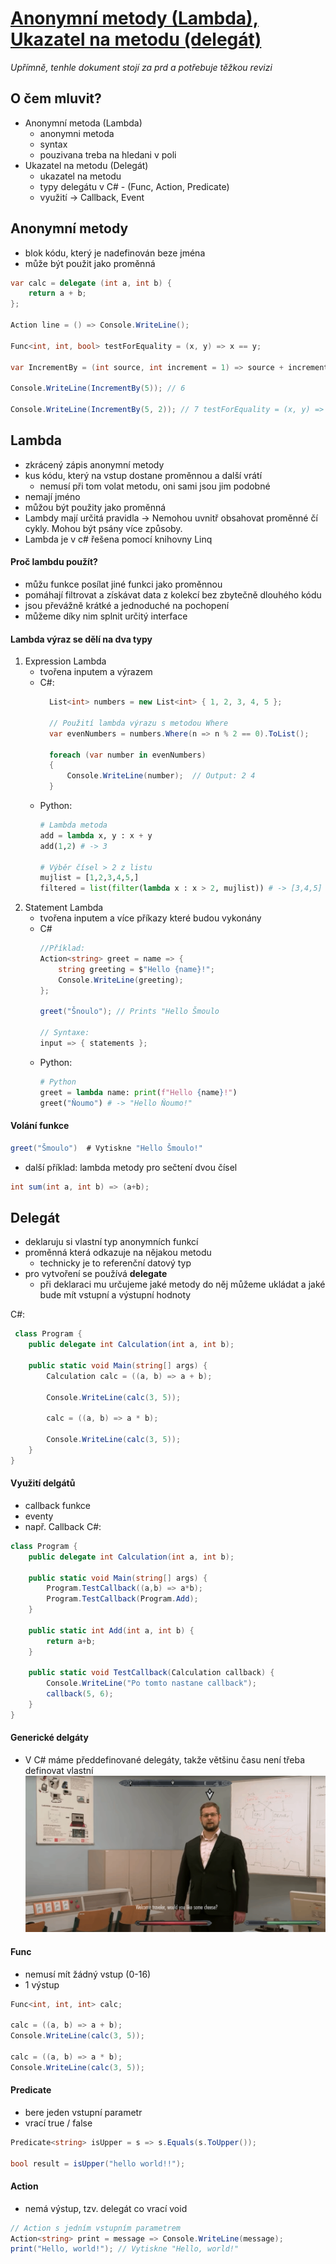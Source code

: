 # [Anonymní metody (Lambda), Ukazatel na metodu (delegát)](https://youtu.be/tNwfoEaFF68?si=YaftN8RaOIRkU47k)
*Upřímně, tenhle dokument stojí za prd a potřebuje těžkou revizi*

## O čem mluvit?
- Anonymní metoda (Lambda)
    - anonymni metoda 
    - syntax
    - pouzivana treba na hledani v poli
- Ukazatel na metodu (Delegát)
    - ukazatel na metodu
    - typy delegátu v C# - (Func, Action, Predicate)
    - využití -> Callback, Event

## Anonymní metody
- blok kódu, který je nadefinován beze jména
- může být použit jako proměnná
```csharp
var calc = delegate (int a, int b) {
    return a + b;
};

Action line = () => Console.WriteLine();

Func<int, int, bool> testForEquality = (x, y) => x == y;

var IncrementBy = (int source, int increment = 1) => source + increment;

Console.WriteLine(IncrementBy(5)); // 6

Console.WriteLine(IncrementBy(5, 2)); // 7 testForEquality = (x, y) => x == y;
```

## Lambda
- zkrácený zápis anonymní metody
- kus kódu, který na vstup dostane proměnnou a další vrátí
	- nemusí při tom volat metodu, oni sami jsou jim podobné
- nemají jméno
- můžou být použity jako proměnná
- Lambdy mají určitá pravidla -> Nemohou uvnitř obsahovat proměnné čí cykly. Mohou být psány více způsoby.
- Lambda je v c# řešena pomocí knihovny Linq

#### Proč lambdu použít?
- můžu funkce posílat jiné funkci jako proměnnou
- pomáhají filtrovat a získávat data z kolekcí bez zbytečně dlouhého kódu 
- jsou převážně krátké a jednoduché na pochopení
- můžeme díky nim splnit určitý interface

#### Lambda výraz se dělí na dva typy
1. Expression Lambda
	- tvořena inputem a výrazem
	- C#:
	  ```csharp
		List<int> numbers = new List<int> { 1, 2, 3, 4, 5 };

        // Použití lambda výrazu s metodou Where
        var evenNumbers = numbers.Where(n => n % 2 == 0).ToList();

        foreach (var number in evenNumbers)
        {
            Console.WriteLine(number);  // Output: 2 4
        }
		```
	- Python:
	  ```python
	  # Lambda metoda
	  add = lambda x, y : x + y
	  add(1,2) # -> 3
	  
	  # Výběr čísel > 2 z listu
	  mujlist = [1,2,3,4,5,]
	  filtered = list(filter(lambda x : x > 2, mujlist)) # -> [3,4,5]
	  ```
1. Statement Lambda
	- tvořena inputem a více příkazy které budou vykonány
	- C#
	  ```csharp
	  //Příklad:
	  Action<string> greet = name => {
		  string greeting = $"Hello {name}!";
		  Console.WriteLine(greeting);
	  };
	  
	  greet("Šnoulo"); // Prints "Hello Šmoulo
	  
	  // Syntaxe:
	  input => { statements };
	  ```
	- Python:
	  ```python
	  # Python
	  greet = lambda name: print(f"Hello {name}!")
	  greet("Ňoumo") # -> "Hello Ňoumo!"
	  ```
#### Volání funkce
```csharp
greet("Šmoulo")  # Vytiskne "Hello Šmoulo!"
```

- další příklad: lambda metody pro sečtení dvou čísel
```csharp
int sum(int a, int b) => (a+b);
```

## Delegát
- deklaruju si vlastní typ anonymních funkcí
- proměnná která odkazuje na nějakou metodu
	- technicky je to referenční datový typ
- pro vytvoření se používá **delegate** 
	- při deklaraci mu určujeme jaké metody do něj můžeme ukládat a jaké bude mít vstupní a výstupní hodnoty

C#:
```csharp
 class Program {
    public delegate int Calculation(int a, int b);
    
    public static void Main(string[] args) {
        Calculation calc = ((a, b) => a + b);
        
        Console.WriteLine(calc(3, 5));
        
        calc = ((a, b) => a * b);
        
        Console.WriteLine(calc(3, 5));
    }
}
```

#### Využití delgátů
- callback funkce
- eventy
- např. Callback
C#:
```csharp
class Program {
	public delegate int Calculation(int a, int b);
    
    public static void Main(string[] args) {
        Program.TestCallback((a,b) => a*b);
        Program.TestCallback(Program.Add);
    }
    
    public static int Add(int a, int b) {
        return a+b; 
    }
    
    public static void TestCallback(Calculation callback) {
        Console.WriteLine("Po tomto nastane callback");
        callback(5, 6);
    }
}
```

#### Generické delgáty
- V C# máme předdefinované delegáty, takže většinu času není třeba definovat vlastní
![mandik](../images/Skyrim_Mandiky_2%20(1).png)
#### Func
- nemusí mít žádný vstup (0-16)
- 1 výstup
```csharp
Func<int, int, int> calc;

calc = ((a, b) => a + b);
Console.WriteLine(calc(3, 5));

calc = ((a, b) => a * b);
Console.WriteLine(calc(3, 5));
```

#### Predicate
- bere jeden vstupní parametr
- vrací true / false
```csharp
Predicate<string> isUpper = s => s.Equals(s.ToUpper());

bool result = isUpper("hello world!!");
```

#### Action
- nemá výstup, tzv. delegát co vrací void
```csharp
// Action s jedním vstupním parametrem
Action<string> print = message => Console.WriteLine(message);
print("Hello, world!"); // Vytiskne "Hello, world!"
```
